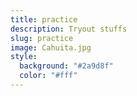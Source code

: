 ```yaml
---
title: practice
description: Tryout stuffs
slug: practice
image: Cahuita.jpg
style:
  background: "#2a9d8f"
  color: "#fff"
---
```

